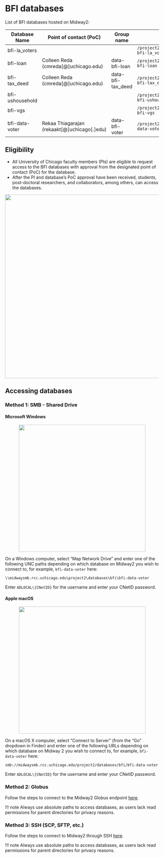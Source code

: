 # BFI databases

List of BFI databases hosted on Midway2: 

|Database Name|Point of contact (PoC)|Group name|Directory|
|---|---|---|---|
|bfi-la_voters|||`/project2/databases/bfi/data-bfi-la_voters`|
|bfi-loan	|Colleen Reda (cmreda[@]uchicago.edu)|data-bfi-loan|`/project2/databases/bfi/data-bfi-loan`|
|bfi-tax_deed|Colleen Reda (cmreda[@]uchicago.edu)|data-bfi-tax_deed|`/project2/databases/bfi/data-bfi-tax_deed`|
|bfi-ushousehold|||`/project2/databases/bfi/data-bfi-ushousehold`|
|bfi-vgs|||`/project2/databases/bfi/data-bfi-vgs`| 
|bfi-data-voter|Rekaa Thiagarajan (rekaakt[@]uchicago[.]edu)|data-bfi-voter| `/project2/databases/bfi/bfi-data-voter` |

## Eligibility

* All University of Chicago faculty members (PIs) are eligible to request access to the BFI databases with approval from the designated point of contact (PoC) for the database.
* After the PI and database’s PoC approval have been received, students, post-doctoral researchers, and collaborators, among others, can access the databases. 

<p align="center">
<img src="../img/databases/request-account-database.png" width="600" />
</p> 

## Accessing databases

### Method 1: SMB - Shared Drive 

#### Microsoft Windows

<p align="center">
<img src="../img/data_management/map_network_drive.png" width="415" />
</p> 

On a Windows computer, select “Map Network Drive” and enter one of the following UNC paths depending on which database on Midway2 you wish to connect to, for example, `bfi-data-voter` here: 

`\\midwaysmb.rcc.uchicago.edu\project2\databases\bfi\bfi-data-voter`

Enter `ADLOCAL\{CNetID}` for the username and enter your CNetID password.

#### Apple macOS

<p align="center">
<img src="../img/data_management/connect_to_server.jpg" width="415" />
</p> 

On a macOS X computer, select “Connect to Server” (from the “Go” dropdown in Finder) and enter one of the following URLs depending on which database on Midway 2 you wish to connect to, for example, `bfi-data-voter` here:

`smb://midwaysmb.rcc.uchicago.edu/project2/databases/bfi/bfi-data-voter`

Enter `ADLOCAL\{CNetID}` for the username and enter your CNetID password.

### Method 2: Globus 
Follow the steps to connect to the Midway2 Globus endpoint [here](https://rcc-uchicago.github.io/user-guide/globus/). 

!!! note 
		Always use absolute paths to access databases, as users lack read permissions for parent directories for privacy reasons. 

### Method 3: SSH (SCP, SFTP, etc.) 
Follow the steps to connect to Midway2 through SSH [here](https://rcc-uchicago.github.io/user-guide/ssh/). 

!!! note 
		Always use absolute paths to access databases, as users lack read permissions for parent directories for privacy reasons. 

